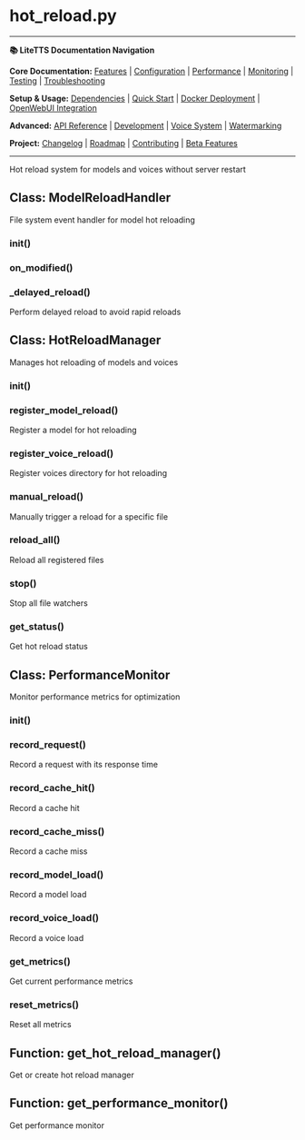 # hot_reload.py

---
**📚 LiteTTS Documentation Navigation**

**Core Documentation:** [Features](../../../../../FEATURES.md) | [Configuration](../../../../../CONFIGURATION.md) | [Performance](../../../../../PERFORMANCE.md) | [Monitoring](../../../../../MONITORING.md) | [Testing](../../../../../TESTING.md) | [Troubleshooting](../../../../../TROUBLESHOOTING.md)

**Setup & Usage:** [Dependencies](../../../../../DEPENDENCIES.md) | [Quick Start](../../../../../usage/QUICK_START_COMMANDS.md) | [Docker Deployment](../../../../../usage/DOCKER-DEPLOYMENT.md) | [OpenWebUI Integration](../../../../../usage/OPENWEBUI-INTEGRATION.md)

**Advanced:** [API Reference](../../../../API_REFERENCE.md) | [Development](../../../../../development/README.md) | [Voice System](../../../../../voices/README.md) | [Watermarking](../../../../../WATERMARKING.md)

**Project:** [Changelog](../../../../../CHANGELOG.md) | [Roadmap](../../../../../ROADMAP.md) | [Contributing](../../../../../CONTRIBUTIONS.md) | [Beta Features](../../../../../BETA_FEATURES.md)

---


Hot reload system for models and voices without server restart


## Class: ModelReloadHandler

File system event handler for model hot reloading

### __init__()

### on_modified()

### _delayed_reload()

Perform delayed reload to avoid rapid reloads

## Class: HotReloadManager

Manages hot reloading of models and voices

### __init__()

### register_model_reload()

Register a model for hot reloading

### register_voice_reload()

Register voices directory for hot reloading

### manual_reload()

Manually trigger a reload for a specific file

### reload_all()

Reload all registered files

### stop()

Stop all file watchers

### get_status()

Get hot reload status

## Class: PerformanceMonitor

Monitor performance metrics for optimization

### __init__()

### record_request()

Record a request with its response time

### record_cache_hit()

Record a cache hit

### record_cache_miss()

Record a cache miss

### record_model_load()

Record a model load

### record_voice_load()

Record a voice load

### get_metrics()

Get current performance metrics

### reset_metrics()

Reset all metrics

## Function: get_hot_reload_manager()

Get or create hot reload manager

## Function: get_performance_monitor()

Get performance monitor

